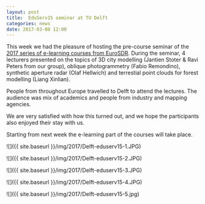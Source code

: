 ```yaml
---
layout: post
title:  EduServ15 seminar at TU Delft
categories: news
date: 2017-03-08 12:00
---
```


This week we had the pleasure of hosting the pre-course seminar of the [2017 series of e-learning courses from EuroSDR](http://www.eurosdr.net/education/current). 
During the seminar, 4 lecturers presented on the topics of 3D city modelling (Jantien Stoter & Ravi Peters from our group), oblique photogrammetry (Fabio Remondino), synthetic aperture radar (Olaf Hellwich) and terrestial point clouds for forest modelling (Liang Xinlian).

People from throughout Europe travelled to Delft to attend the lectures. The audience was mix of academics and people from industry and mapping agencies.

We are very satisfied with how this turned out, and we hope the participants also enjoyed their stay with us.

Starting from next week the e-learning part of the courses will take place.

![]({{ site.baseurl }}/img/2017/Delft-eduserv15-1.JPG)

![]({{ site.baseurl }}/img/2017/Delft-eduserv15-2.JPG)

![]({{ site.baseurl }}/img/2017/Delft-eduserv15-3.JPG)

![]({{ site.baseurl }}/img/2017/Delft-eduserv15-4.JPG)

![]({{ site.baseurl }}/img/2017/Delft-eduserv15-5.jpg)